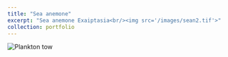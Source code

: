 ```yaml
---
title: "Sea anemone"
excerpt: "Sea anemone Exaiptasia<br/><img src='/images/sean2.tif'>"
collection: portfolio
---
```

![Plankton tow](sean2.tif)

